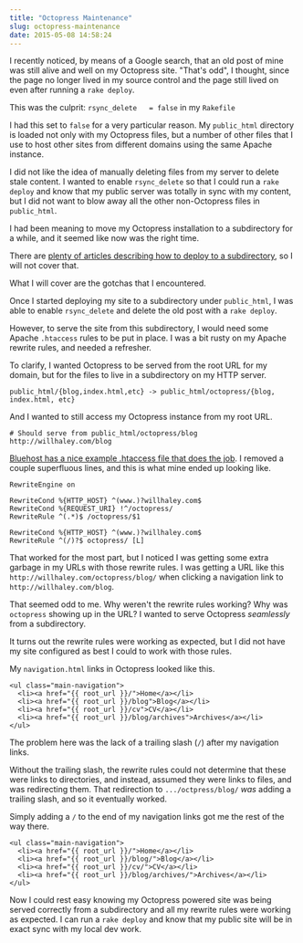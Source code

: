 ```yaml
---
title: "Octopress Maintenance"
slug: octopress-maintenance
date: 2015-05-08 14:58:24
---
```


I recently noticed, by means of a Google search, that an old post of mine was still alive and well on my Octopress site.  "That's odd", I thought, since the page no longer lived in my source control and the page still lived on even after running a `rake deploy`.

This was the culprit: `rsync_delete   = false` in my `Rakefile`

I had this set to `false` for a very particular reason.  My `public_html` directory is loaded not only with my Octopress files, but a number of other files that I use to host other sites from different domains using the same Apache instance.

I did not like the idea of manually deleting files from my server to delete stale content.  I wanted to enable `rsync_delete` so that I could run a `rake deploy` and know that my public server was totally in sync with my content, but I did not want to blow away all the other non-Octopress files in `public_html`.

I had been meaning to move my Octopress installation to a subdirectory for a while, and it seemed like now was the right time.

<!-- more -->

There are [plenty of articles describing how to deploy to a subdirectory](http://octopress.org/docs/deploying/subdir/), so I will not cover that.

What I will cover are the gotchas that I encountered.

Once I started deploying my site to a subdirectory under `public_html`, I was able to enable `rsync_delete` and delete the old post with a `rake deploy`.

However, to serve the site from this subdirectory, I would need some Apache `.htaccess` rules to be put in place.  I was a bit rusty on my Apache rewrite rules, and needed a refresher.

To clarify, I wanted Octopress to be served from the root URL for my domain, but for the files to live in a subdirectory on my HTTP server.

```
public_html/{blog,index.html,etc} -> public_html/octopress/{blog, index.html, etc}
```

And I wanted to still access my Octopress instance from my root URL.

```
# Should serve from public_html/octopress/blog
http://willhaley.com/blog
```

[Bluehost has a nice example .htaccess file that does the job](https://my.bluehost.com/cgi/help/347).  I removed a couple superfluous lines, and this is what mine ended up looking like.

```
RewriteEngine on

RewriteCond %{HTTP_HOST} ^(www.)?willhaley.com$
RewriteCond %{REQUEST_URI} !^/octopress/
RewriteRule ^(.*)$ /octopress/$1

RewriteCond %{HTTP_HOST} ^(www.)?willhaley.com$
RewriteRule ^(/)?$ octopress/ [L]
```

That worked for the most part, but I noticed I was getting some extra garbage in my URLs with those rewrite rules.  I was getting a URL like this `http://willhaley.com/octopress/blog/` when clicking a navigation link to `http://willhaley.com/blog`.

That seemed odd to me.  Why weren't the rewrite rules working?  Why was `octopress` showing up in the URL?  I wanted to serve Octopress *seamlessly* from a subdirectory.

It turns out the rewrite rules were working as expected, but I did not have my site configured as best I could to work with those rules.

My `navigation.html` links in Octopress looked like this.

```
<ul class="main-navigation">
  <li><a href="{{ root_url }}/">Home</a></li>
  <li><a href="{{ root_url }}/blog">Blog</a></li>
  <li><a href="{{ root_url }}/cv">CV</a></li>
  <li><a href="{{ root_url }}/blog/archives">Archives</a></li>
</ul>
```

The problem here was the lack of a trailing slash (`/`) after my navigation links.

Without the trailing slash, the rewrite rules could not determine that these were links to directories, and instead, assumed they were links to files, and was redirecting them.  That redirection to `.../octpress/blog/` *was* adding a trailing slash, and so it eventually worked.

Simply adding a `/` to the end of my navigation links got me the rest of the way there.

```
<ul class="main-navigation">
  <li><a href="{{ root_url }}/">Home</a></li>
  <li><a href="{{ root_url }}/blog/">Blog</a></li>
  <li><a href="{{ root_url }}/cv/">CV</a></li>
  <li><a href="{{ root_url }}/blog/archives/">Archives</a></li>
</ul>
```

Now I could rest easy knowing my Octopress powered site was being served correctly from a subdirectory and all my rewrite rules were working as expected.  I can run a `rake deploy` and know that my public site will be in exact sync with my local dev work.
